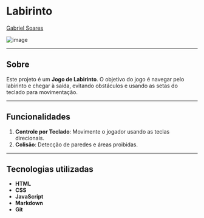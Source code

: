 # Labirinto

[Gabriel Soares](https://www.linkedin.com/in/gabriel-soares-3098782b0/)

![image](https://github.com/user-attachments/assets/230f518c-ee42-4655-99ae-a480c12fab8b)

---

## Sobre
Este projeto é um **Jogo de Labirinto**. O objetivo do jogo é navegar pelo labirinto e chegar à saída, evitando obstáculos e usando as setas do teclado para movimentação.

---

## Funcionalidades
1. **Controle por Teclado**: Movimente o jogador usando as teclas direcionais.
2. **Colisão**: Detecção de paredes e áreas proibidas.

---

## Tecnologias utilizadas
- **HTML**
- **CSS**
- **JavaScript**
- **Markdown**
- **Git**
